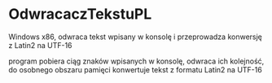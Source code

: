 # OdwracaczTekstuPL
Windows x86, odwraca tekst wpisany w konsolę i przeprowadza konwersję z Latin2 na UTF-16

program pobiera ciąg znaków wpisanych w konsolę, odwraca ich kolejność, do osobnego obszaru pamięci konwertuje tekst z formatu Latin2 na UTF-16
